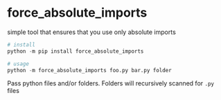 # force_absolute_imports
simple tool that ensures that you use only absolute imports

```py
# install
python -m pip install force_absolute_imports

# usage
python -m force_absolute_imports foo.py bar.py folder 
```

Pass python files and/or folders. Folders will recursively scanned for `.py` files
